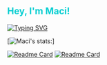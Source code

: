 <h2 style="color: #00CED1;">Hey, I'm Maci!</h2>

[![Typing SVG](https://readme-typing-svg.demolab.com/?lines=Learning+Pandas,+PyTorch,+Tensorflow,+Tableau&color=CCCCFF)](https://git.io/typing-svg)

[![Maci's stats:](https://github-readme-stats.vercel.app/api?username=macithemoose&hide_rank=True&show_icons=True&theme=catppuccin_latte)]

[![Readme Card](https://github-readme-stats.vercel.app/api/pin/?username=macithemoose&repo=Shixian_Transformer&theme=catppucin_latte)](https://github.com/Macithemoose/Shixian_Transformer)
[![Readme Card](https://github-readme-stats.vercel.app/api/pin/?username=macithemoose&repo=ASUS-USB-BT500-Setup-and-Troubleshooting)](https://github.com/Macithemoose/ASUS-USB-BT500-Setup-and-Troubleshooting)


